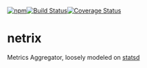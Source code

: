 [![npm](https://img.shields.io/npm/v/netrix.svg)](https://www.npmjs.com/package/netrix)[![Build Status](https://travis-ci.org/nomilous/netrix.svg?branch=master)](https://travis-ci.org/nomilous/netrix)[![Coverage Status](https://coveralls.io/repos/github/nomilous/netrix/badge.svg?branch=master)](https://coveralls.io/github/nomilous/netrix?branch=master)

# netrix

Metrics Aggregator, loosely modeled on [statsd](https://github.com/etsy/statsd)
